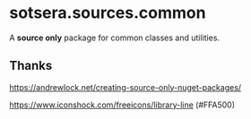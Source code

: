 # sotsera.sources.common

<!-- [![Sotsera.Common on NuGet](https://img.shields.io/nuget/v/Sotsera.Sources.Common.svg)](https://www.nuget.org/packages/Sotsera.Sources.Common/) -->

A **source only** package for common classes and utilities.

## Thanks

https://andrewlock.net/creating-source-only-nuget-packages/

https://www.iconshock.com/freeicons/library-line (#FFA500)
